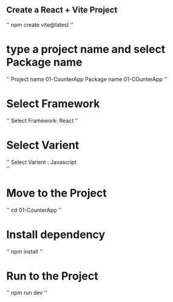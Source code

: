 ## Create a React + Vite Project

''
npm create vite@latest
''

# type a project name and select Package name

''
Project name 01-CounterApp
Package name 01-COunterApp
''

# Select Framework

''
Select Framework: React
''

# Select Varient

''
Select Varient : Javascript  
''

# Move to the Project

''
cd 01-CounterApp
''

# Install dependency

''
npm install
''

# Run to the Project

''
npm run dev
''

